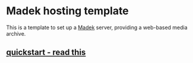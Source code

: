 # Madek hosting template

This is a template to set up a [Madek](https://zhdk.ch/madek) server,
providing a web-based media archive.

## [quickstart - read this](https://github.com/Madek/madek-instance/blob/master/GUIDE.md)
